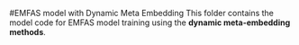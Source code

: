 #EMFAS model with Dynamic Meta Embedding
This folder contains the model code for EMFAS model training using the **dynamic meta-embedding methods**.
